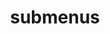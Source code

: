 ---
layout: page
title: submenus
nav: false
nav_order: 8
dropdown: flase
children:
    - title: publications
      permalink: /publications/
    - title: divider
    - title: projects
      permalink: /projects/
    - title: divider
    - title: blog
      permalink: /blog/
---
